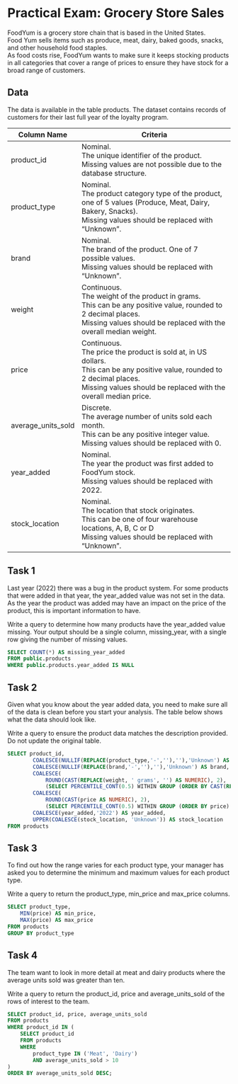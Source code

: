 # Practical Exam: Grocery Store Sales

FoodYum is a grocery store chain that is based in the United States. <br> Food Yum sells items such as produce, meat, dairy, baked goods, snacks, and other household food staples. <br> As food costs rise, FoodYum wants to make sure it keeps stocking products in all categories that cover a range of prices to ensure they have stock for a broad range of customers.

## Data
The data is available in the table products. The dataset contains records of customers for their last full year of the loyalty program.

| Column Name | Criteria | 
|--------|-----------|
|product_id|Nominal. <br> The unique identifier of the product. <br> Missing values are not possible due to the database structure.|
|product_type|Nominal. <br> The product category type of the product, one of 5 values (Produce, Meat, Dairy, Bakery, Snacks). <br> Missing values should be replaced with “Unknown”.|
|brand|Nominal. <br>  The brand of the product. One of 7 possible values. <br> Missing values should be replaced with “Unknown”.|
|weight|Continuous. <br> The weight of the product in grams. <br> This can be any positive value, rounded to 2 decimal places. <br> Missing values should be replaced with the overall median weight.|
|price|Continuous.  <br> The price the product is sold at, in US dollars. <br> This can be any positive value, rounded to 2 decimal places. <br> Missing values should be replaced with the overall median price.|
|average_units_sold|Discrete.  <br> The average number of units sold each month.  <br> This can be any positive integer value.  <br> Missing values should be replaced with 0.|
|year_added|Nominal. <br> The year the product was first added to FoodYum stock. <br> Missing values should be replaced with 2022.|
|stock_location|Nominal. <br> The location that stock originates. <br> This can be one of four warehouse locations, A, B, C or D <br> Missing values should be replaced with “Unknown”.|

## Task 1

Last year (2022) there was a bug in the product system. For some products that were added in that year, the year_added value was not set in the data. As the year the product was added may have an impact on the price of the product, this is important information to have.

Write a query to determine how many products have the year_added value missing. Your output should be a single column, missing_year, with a single row giving the number of missing values.

```sql
SELECT COUNT(*) AS missing_year_added
FROM public.products
WHERE public.products.year_added IS NULL
```

## Task 2

Given what you know about the year added data, you need to make sure all of the data is clean before you start your analysis. The table below shows what the data should look like.

Write a query to ensure the product data matches the description provided. Do not update the original table.


```sql
SELECT product_id,
		COALESCE(NULLIF(REPLACE(product_type,'-',''),''),'Unknown') AS product_type,
		COALESCE(NULLIF(REPLACE(brand,'-',''),''),'Unknown') AS brand,
		COALESCE(
        	ROUND(CAST(REPLACE(weight, ' grams', '') AS NUMERIC), 2),
        	(SELECT PERCENTILE_CONT(0.5) WITHIN GROUP (ORDER BY CAST(REPLACE(weight, ' grams', '') AS NUMERIC)) FROM products)) AS weight,
		COALESCE(
        	ROUND(CAST(price AS NUMERIC), 2),
        	(SELECT PERCENTILE_CONT(0.5) WITHIN GROUP (ORDER BY price) FROM products)) AS price,
		COALESCE(year_added,'2022') AS year_added,
		UPPER(COALESCE(stock_location, 'Unknown')) AS stock_location
FROM products
```

## Task 3

To find out how the range varies for each product type, your manager has asked you to determine the minimum and maximum values for each product type.

Write a query to return the product_type, min_price and max_price columns.
```sql
SELECT product_type,
	MIN(price) AS min_price,
	MAX(price) AS max_price
FROM products
GROUP BY product_type
```


## Task 4

The team want to look in more detail at meat and dairy products where the average units sold was greater than ten.

Write a query to return the product_id, price and average_units_sold of the rows of interest to the team.
```sql
SELECT product_id, price, average_units_sold
FROM products
WHERE product_id IN (
    SELECT product_id
    FROM products
    WHERE 
        product_type IN ('Meat', 'Dairy')
        AND average_units_sold > 10
)
ORDER BY average_units_sold DESC;
```

